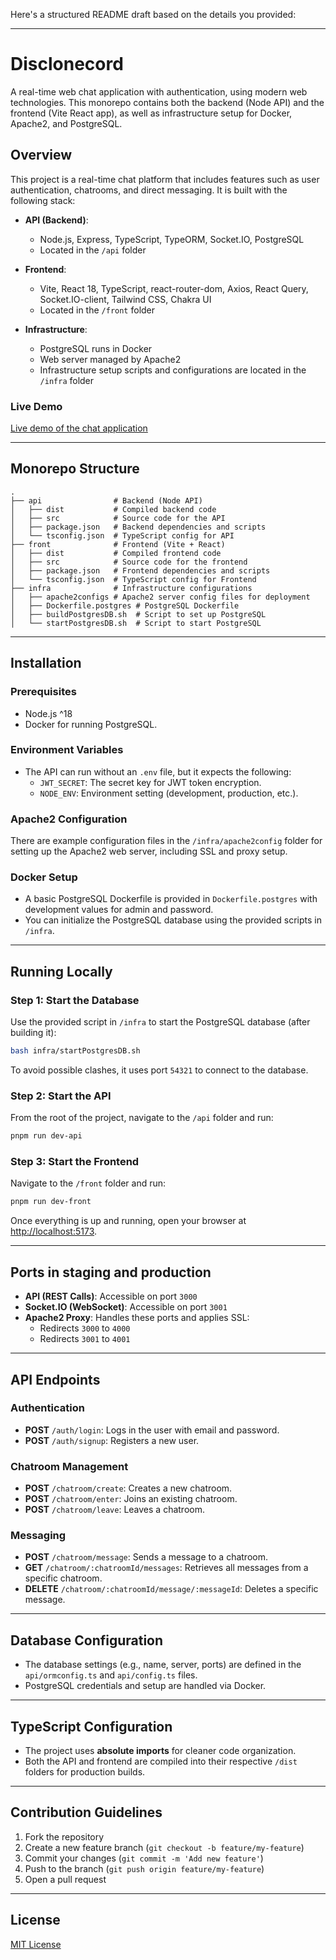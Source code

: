 Here's a structured README draft based on the details you provided:

---

# **Disclonecord**

A real-time web chat application with authentication, using modern web technologies. This monorepo contains both the backend (Node API) and the frontend (Vite React app), as well as infrastructure setup for Docker, Apache2, and PostgreSQL.

## **Overview**

This project is a real-time chat platform that includes features such as user authentication, chatrooms, and direct messaging. It is built with the following stack:

- **API (Backend)**:

  - Node.js, Express, TypeScript, TypeORM, Socket.IO, PostgreSQL
  - Located in the `/api` folder

- **Frontend**:

  - Vite, React 18, TypeScript, react-router-dom, Axios, React Query, Socket.IO-client, Tailwind CSS, Chakra UI
  - Located in the `/front` folder

- **Infrastructure**:
  - PostgreSQL runs in Docker
  - Web server managed by Apache2
  - Infrastructure setup scripts and configurations are located in the `/infra` folder

### **Live Demo**

[Live demo of the chat application](https://enso.online/disclonecord)

---

## **Monorepo Structure**

```
.
├── api                # Backend (Node API)
│   ├── dist           # Compiled backend code
│   ├── src            # Source code for the API
│   ├── package.json   # Backend dependencies and scripts
│   └── tsconfig.json  # TypeScript config for API
├── front              # Frontend (Vite + React)
│   ├── dist           # Compiled frontend code
│   ├── src            # Source code for the frontend
│   ├── package.json   # Frontend dependencies and scripts
│   └── tsconfig.json  # TypeScript config for Frontend
├── infra              # Infrastructure configurations
│   ├── apache2configs # Apache2 server config files for deployment
│   ├── Dockerfile.postgres # PostgreSQL Dockerfile
│   ├── buildPostgresDB.sh  # Script to set up PostgreSQL
│   └── startPostgresDB.sh  # Script to start PostgreSQL
```

---

## **Installation**

### **Prerequisites**

- Node.js ^18
- Docker for running PostgreSQL.

### **Environment Variables**

- The API can run without an `.env` file, but it expects the following:
  - `JWT_SECRET`: The secret key for JWT token encryption.
  - `NODE_ENV`: Environment setting (development, production, etc.).

### **Apache2 Configuration**

There are example configuration files in the `/infra/apache2config` folder for setting up the Apache2 web server, including SSL and proxy setup.

### **Docker Setup**

- A basic PostgreSQL Dockerfile is provided in `Dockerfile.postgres` with development values for admin and password.
- You can initialize the PostgreSQL database using the provided scripts in `/infra`.

---

## **Running Locally**

### **Step 1: Start the Database**

Use the provided script in `/infra` to start the PostgreSQL database (after building it):

```bash
bash infra/startPostgresDB.sh
```

To avoid possible clashes, it uses port `54321` to connect to the database.

### **Step 2: Start the API**

From the root of the project, navigate to the `/api` folder and run:

```bash
pnpm run dev-api
```

### **Step 3: Start the Frontend**

Navigate to the `/front` folder and run:

```bash
pnpm run dev-front
```

Once everything is up and running, open your browser at [http://localhost:5173](http://localhost:5173).

---

## **Ports in staging and production**

- **API (REST Calls)**: Accessible on port `3000`
- **Socket.IO (WebSocket)**: Accessible on port `3001`
- **Apache2 Proxy**: Handles these ports and applies SSL:
  - Redirects `3000` to `4000`
  - Redirects `3001` to `4001`

---

## **API Endpoints**

### **Authentication**

- **POST** `/auth/login`: Logs in the user with email and password.
- **POST** `/auth/signup`: Registers a new user.

### **Chatroom Management**

- **POST** `/chatroom/create`: Creates a new chatroom.
- **POST** `/chatroom/enter`: Joins an existing chatroom.
- **POST** `/chatroom/leave`: Leaves a chatroom.

### **Messaging**

- **POST** `/chatroom/message`: Sends a message to a chatroom.
- **GET** `/chatroom/:chatroomId/messages`: Retrieves all messages from a specific chatroom.
- **DELETE** `/chatroom/:chatroomId/message/:messageId`: Deletes a specific message.

---

## **Database Configuration**

- The database settings (e.g., name, server, ports) are defined in the `api/ormconfig.ts` and `api/config.ts` files.
- PostgreSQL credentials and setup are handled via Docker.

---

## **TypeScript Configuration**

- The project uses **absolute imports** for cleaner code organization.
- Both the API and frontend are compiled into their respective `/dist` folders for production builds.

---

## **Contribution Guidelines**

1. Fork the repository
2. Create a new feature branch (`git checkout -b feature/my-feature`)
3. Commit your changes (`git commit -m 'Add new feature'`)
4. Push to the branch (`git push origin feature/my-feature`)
5. Open a pull request

---

## **License**

[MIT License](LICENSE)
